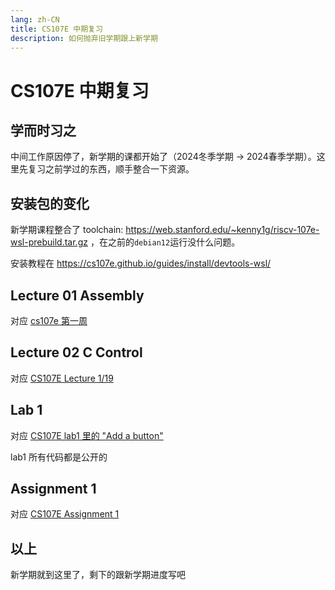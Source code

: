 ```yaml
---
lang: zh-CN
title: CS107E 中期复习
description: 如何抛弃旧学期跟上新学期
---
```


# CS107E 中期复习

## 学而时习之

中间工作原因停了，新学期的课都开始了（2024冬季学期 -> 2024春季学期）。这里先复习之前学过的东西，顺手整合一下资源。

## 安装包的变化

新学期课程整合了 toolchain: https://web.stanford.edu/~kenny1g/riscv-107e-wsl-prebuild.tar.gz ，在之前的`debian12`运行没什么问题。

安装教程在 https://cs107e.github.io/guides/install/devtools-wsl/

## Lecture 01 Assembly

对应 [cs107e 第一周](./1st-week)

## Lecture 02 C Control

对应 [CS107E Lecture 1/19](./lecture-0119)

## Lab 1

对应 [CS107E lab1 里的 "Add a button"](./lab1.md)

lab1 所有代码都是公开的

## Assignment 1

对应 [CS107E Assignment 1 ](./assignment1.md)

## 以上

新学期就到这里了，剩下的跟新学期进度写吧
